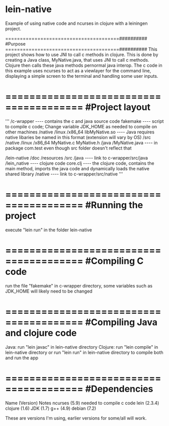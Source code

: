 lein-native
===========

Example of using native code and ncurses in clojure with a leiningen project.

=======================================##########
#Purpose
=======================================##########
This project shows how to use JNI to call c methods in clojure.
This is done by creating a Java class, MyNative.java, that uses JNI to call c methods. Clojure then calls these java methods pernormal java interop.
The c code in this example uses ncurses to act as a viewlayer for the command line, displaying a simple screen to the terminal and handling some user inputs.

=======================================
#Project layout
=======================================
'''
/c-wrapper ---- contains the c and java source code
  fakemake ---- script to compile c code; Change variable JDK_HOME as needed to compile on other machines
  /native
    /linux
      /x86_64
        libMyNative.so ---- Java requires native libaries be named in this format (extension will vary by OS)
  /src
    /native
      /linux
        /x86_64
          MyNative.c
          MyNative.h
    /java
      /MyNative.java ---- in package com.test even though src folder doesn't reflect that

/lein-native
  /doc
  /resources
  /src
    /java ---- link to c-wrapper/src/java
    /lein_native ---- clojure code
      core.clj ---- the clojure code, contains the main method, imports the java code and dynamically loads the native shared library
    /native ---- link to c-wrapper/src/native
'''

=======================================
#Running the project
=======================================
execute "lein run" in the folder lein-native

=======================================
#Compiling C code
=======================================
run the file "fakemake" in c-wrapper directory, some variables such as JDK_HOME will likely need to be changed

=======================================
#Compiling Java and clojure code
=======================================
Java: run "lein javac" in lein-native directory
Clojure: run "lein compile" in lein-native directory
or
run "lein run" in lein-native directory to compile both and run the app


=======================================
#Dependencies
=======================================
Name    (Version)       Notes
ncurses (5.9)           needed to compile c code
lein    (2.3.4)
clojure (1.6)
JDK     (1.7)
g++     (4.9)
debian  (7.2)

These are versions I'm using, earlier versions for some/all will work.
